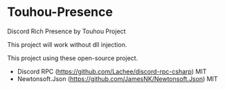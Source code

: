 # Touhou-Presence
Discord Rich Presence by Touhou Project

This project will work without dll injection.

This project using these open-source project.
- Discord RPC (https://github.com/Lachee/discord-rpc-csharp) MIT
- Newtonsoft.Json (https://github.com/JamesNK/Newtonsoft.Json) MIT
